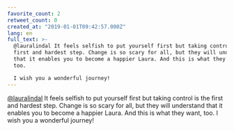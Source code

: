 ```yaml
---
favorite_count: 2
retweet_count: 0
created_at: "2019-01-01T09:42:57.000Z"
lang: en
full_text: >-
  @lauralindal It feels selfish to put yourself first but taking control is the
  first and hardest step. Change is so scary for all, but they will understand
  that it enables you to become a happier Laura. And this is what they want,
  too. 

  I wish you a wonderful journey!
---
```


[@lauralindal](https://twitter.com/lauralindal) It feels selfish to put yourself
first but taking control is the first and hardest step. Change is so scary for
all, but they will understand that it enables you to become a happier Laura. And
this is what they want, too. I wish you a wonderful journey!
